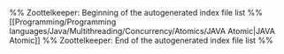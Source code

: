 %% Zoottelkeeper: Beginning of the autogenerated index file list  %%
 [[Programming/Programming languages/Java/Multithreading/Concurrency/Atomics/JAVA Atomic|JAVA Atomic]]
%% Zoottelkeeper: End of the autogenerated index file list  %%
